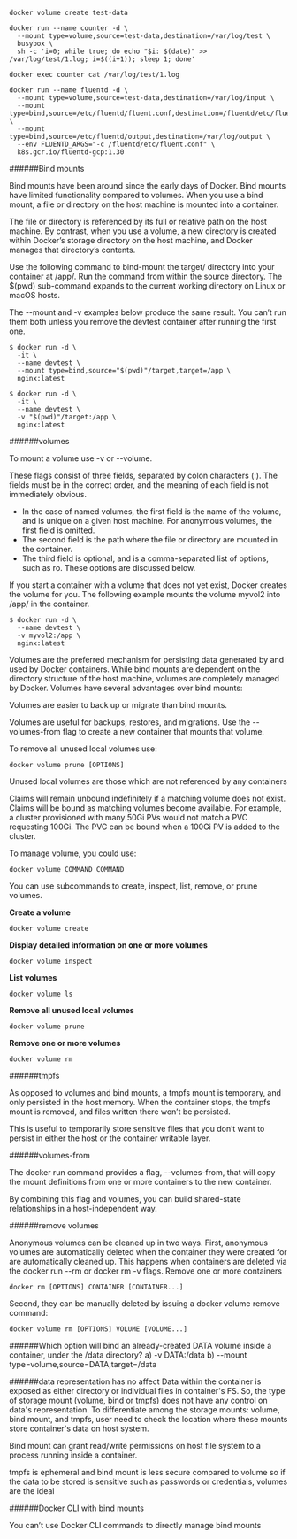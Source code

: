 
```
docker volume create test-data
```

```
docker run --name counter -d \
  --mount type=volume,source=test-data,destination=/var/log/test \
  busybox \
  sh -c 'i=0; while true; do echo "$i: $(date)" >> /var/log/test/1.log; i=$((i+1)); sleep 1; done'
```

```
docker exec counter cat /var/log/test/1.log
```

```
docker run --name fluentd -d \
  --mount type=volume,source=test-data,destination=/var/log/input \
  --mount type=bind,source=/etc/fluentd/fluent.conf,destination=/fluentd/etc/fluent.conf \
  --mount type=bind,source=/etc/fluentd/output,destination=/var/log/output \
  --env FLUENTD_ARGS="-c /fluentd/etc/fluent.conf" \
  k8s.gcr.io/fluentd-gcp:1.30
```

######Bind mounts

Bind mounts have been around since the early days of Docker. Bind mounts have limited functionality compared to volumes. When you use a bind mount, a file or directory on the host machine is mounted into a container.

The file or directory is referenced by its full or relative path on the host machine. By contrast, when you use a volume, a new directory is created within Docker’s storage directory on the host machine, and Docker manages that directory’s contents.

Use the following command to bind-mount the target/ directory into your container at /app/. Run the command from within the source directory. The $(pwd) sub-command expands to the current working directory on Linux or macOS hosts.

The --mount and -v examples below produce the same result. You can’t run them both unless you remove the devtest container after running the first one.
```
$ docker run -d \
  -it \
  --name devtest \
  --mount type=bind,source="$(pwd)"/target,target=/app \
  nginx:latest
```

```
$ docker run -d \
  -it \
  --name devtest \
  -v "$(pwd)"/target:/app \
  nginx:latest
```

######volumes

To mount a volume use -v or --volume.

These flags consist of three fields, separated by colon characters (:). The fields must be in the correct order, and the meaning of each field is not immediately obvious.
- In the case of named volumes, the first field is the name of the volume, and is unique on a given host machine. For anonymous volumes, the first field is omitted.
- The second field is the path where the file or directory are mounted in the container.
- The third field is optional, and is a comma-separated list of options, such as ro. These options are discussed below.

If you start a container with a volume that does not yet exist, Docker creates the volume for you. The following example mounts the volume myvol2 into /app/ in the container.

```
$ docker run -d \
  --name devtest \
  -v myvol2:/app \
  nginx:latest
```  
 
Volumes are the preferred mechanism for persisting data generated by and used by Docker containers. While bind mounts are dependent on the directory structure of the host machine, volumes are completely managed by Docker. Volumes have several advantages over bind mounts:

Volumes are easier to back up or migrate than bind mounts.

Volumes are useful for backups, restores, and migrations. Use the --volumes-from flag to create a new container that mounts that volume.
 
To remove all unused local volumes use:
```
docker volume prune [OPTIONS]
```
Unused local volumes are those which are not referenced by any containers

Claims will remain unbound indefinitely if a matching volume does not exist. Claims will be bound as matching volumes become available. For example, a cluster provisioned with many 50Gi PVs would not match a PVC requesting 100Gi. The PVC can be bound when a 100Gi PV is added to the cluster.


To manage volume, you could use:
```
docker volume COMMAND COMMAND
```
You can use subcommands to create, inspect, list, remove, or prune volumes.

**Create a volume**
```
docker volume create
```

**Display detailed information on one or more volumes**
```
docker volume inspect
```

**List volumes**
```
docker volume ls
```

**Remove all unused local volumes**
```
docker volume prune
```

**Remove one or more volumes**
```
docker volume rm
```


######tmpfs

As opposed to volumes and bind mounts, a tmpfs mount is temporary, and only persisted in the host memory. When the container stops, the tmpfs mount is removed, and files written there won’t be persisted.

This is useful to temporarily store sensitive files that you don’t want to persist in either the host or the container writable layer.

######volumes-from

The docker run command provides a flag, --volumes-from, that will copy the mount definitions from one or more containers to the new container.

By combining this flag and volumes, you can build shared-state relationships in a host-independent way.

######remove volumes

Anonymous volumes can be cleaned up in two ways. First, anonymous volumes are automatically deleted when the container they were created for are automatically cleaned up. This happens when containers are deleted via the docker run --rm or docker rm -v flags.
Remove one or more containers
```
docker rm [OPTIONS] CONTAINER [CONTAINER...]
```

Second, they can be manually deleted by issuing a docker volume remove command:
```
docker volume rm [OPTIONS] VOLUME [VOLUME...]
```

######Which option will bind an already-created DATA volume inside a container, under the /data directory?
    a) -v DATA:/data
    b) --mount type=volume,source=DATA,target=/data
    

######data representation has no affect
Data within the container is exposed as either directory or individual files in container's FS. So, the type of storage mount (volume, bind or tmpfs) does not have any control on data's representation. To differentiate among the storage mounts: volume, bind mount, and tmpfs, user need to check the location where these mounts store container's data on host system.

Bind mount can grant read/write permissions on host file system to a process running inside a container.

tmpfs is ephemeral and bind mount is less secure compared to volume so if the data to be stored is sensitive such as passwords or credentials, volumes are the ideal

######Docker CLI with bind mounts

You can’t use Docker CLI commands to directly manage bind mounts    